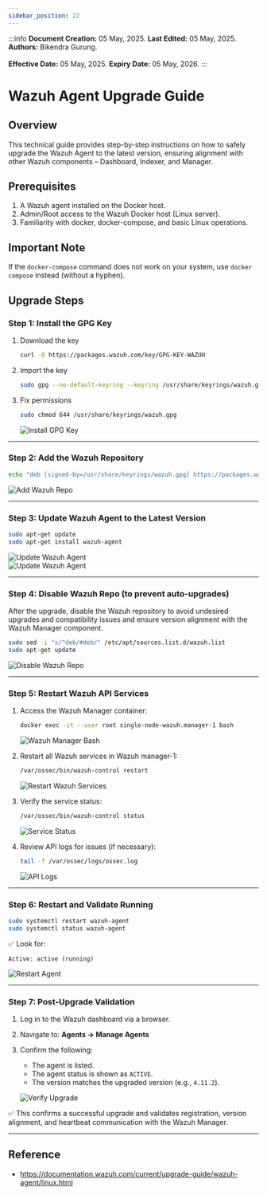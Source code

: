 ```yaml
---
sidebar_position: 22
---
```


:::info
**Document Creation:** 05 May, 2025. **Last Edited:** 05 May, 2025. **Authors:** Bikendra Gurung.
<br></br>**Effective Date:** 05 May, 2025. **Expiry Date:** 05 May, 2026.
:::

# Wazuh Agent Upgrade Guide

## Overview
This technical guide provides step-by-step instructions on how to safely upgrade the Wazuh Agent to the latest version, ensuring alignment with other Wazuh components – Dashboard, Indexer, and Manager.

## Prerequisites
1. A Wazuh agent installed on the Docker host.
2. Admin/Root access to the Wazuh Docker host (Linux server).
3. Familiarity with docker, docker-compose, and basic Linux operations.

## Important Note
If the `docker-compose` command does not work on your system, use `docker compose` instead (without a hyphen).

## Upgrade Steps

### Step 1: Install the GPG Key

1. Download the key  
   ```bash
   curl -O https://packages.wazuh.com/key/GPG-KEY-WAZUH
   ```

2. Import the key  
   ```bash
   sudo gpg --no-default-keyring --keyring /usr/share/keyrings/wazuh.gpg --import GPG-KEY-WAZUH
   ```

3. Fix permissions  
   ```bash
   sudo chmod 644 /usr/share/keyrings/wazuh.gpg
   ```
   ![Install GPG Key](./img-agent-upgrade/1_install-gpg-key.jpg)

---

### Step 2: Add the Wazuh Repository

   ```bash
   echo "deb [signed-by=/usr/share/keyrings/wazuh.gpg] https://packages.wazuh.com/4.x/apt/ stable main" | sudo tee -a /etc/apt/sources.list.d/wazuh.list
   ```
   ![Add Wazuh Repo](./img-agent-upgrade/2_add-wazuh-repo.jpg)

---

### Step 3: Update Wazuh Agent to the Latest Version

   ```bash
   sudo apt-get update
   sudo apt-get install wazuh-agent
   ```
   ![Update Wazuh Agent](./img-agent-upgrade/3_update-waazuh-agent-latest-version.jpg)<br/>
   ![Update Wazuh Agent](./img-agent-upgrade/4_update-waazuh-agent-latest-version.jpg)

---

### Step 4: Disable Wazuh Repo (to prevent auto-upgrades)

After the upgrade, disable the Wazuh repository to avoid undesired upgrades and compatibility issues and ensure version alignment with the Wazuh Manager component.

   ```bash
   sudo sed -i "s/^deb/#deb/" /etc/apt/sources.list.d/wazuh.list
   sudo apt-get update
   ```
   ![Disable Wazuh Repo](./img-agent-upgrade/5_disable-wazuh-repo.jpg)

---

### Step 5: Restart Wazuh API Services

1. Access the Wazuh Manager container:  
   ```bash
   docker exec -it --user root single-node-wazuh.manager-1 bash
   ```
   ![Wazuh Manager Bash](./img-agent-upgrade/6_wazuh-manager-bash.jpg)

2. Restart all Wazuh services in Wazuh manager-1:  
   ```bash
   /var/ossec/bin/wazuh-control restart
   ```
   ![Restart Wazuh Services](./img-agent-upgrade/7_wazuh-manager-services-restart.jpg)

3. Verify the service status:  
   ```bash
   /var/ossec/bin/wazuh-control status
   ```
   ![Service Status](./img-agent-upgrade/8_wazuh-manager-services-status.jpg)

4. Review API logs for issues (if necessary):  
   ```bash
   tail -f /var/ossec/logs/ossec.log
   ```
   ![API Logs](./img-agent-upgrade/9_check-api-logs.jpg)

---

### Step 6: Restart and Validate Running

   ```bash
   sudo systemctl restart wazuh-agent
   sudo systemctl status wazuh-agent
   ```

   ✅ Look for:  
   ```
   Active: active (running)
   ```
   ![Restart Agent](./img-agent-upgrade/10_restart-wazuh-validate-running.jpg)

---

### Step 7: Post-Upgrade Validation

1. Log in to the Wazuh dashboard via a browser.  
2. Navigate to: **Agents → Manage Agents**  
3. Confirm the following:
   - The agent is listed.
   - The agent status is shown as `ACTIVE`.
   - The version matches the upgraded version (e.g., `4.11.2`).
   
   ![Verify Upgrade](./img-agent-upgrade/11_verify-wazuh-successful-upgrade.jpg)

✅ This confirms a successful upgrade and validates registration, version alignment, and heartbeat communication with the Wazuh Manager.

---

## Reference

- https://documentation.wazuh.com/current/upgrade-guide/wazuh-agent/linux.html
